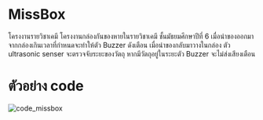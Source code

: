 # MissBox
โครงงานรายวิชาเคมี
โครงงานกล่องกันของหายในรายวิชาเคมี ชั้นมัธยมศึกษาปีที่ 6
เมื่อนำของออกมาจากกล่องเกินเวลาที่กำหนดจะทำให้ตัว Buzzer ดังเตือน
เมื่อนำของกลับมาวางในกล่อง ตัว ultrasonic senser จะตรวจจับระยะของวัตถุ
หากมีวัตถุอยู่ในระยะตัว Buzzer จะไม่ส่งเสียงเตือน

<h1>ตัวอย่าง code</h1>

![code_missbox](https://user-images.githubusercontent.com/57782275/212332799-a34b198a-558d-4902-8681-7b87dc138ab0.png)
